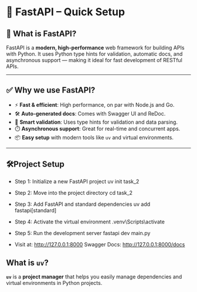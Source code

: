 # 🚀 FastAPI – Quick Setup

## 📌 What is FastAPI?

FastAPI is a **modern, high-performance** web framework for building APIs with Python. It uses Python type hints for validation, automatic docs, and asynchronous support — making it ideal for fast development of RESTful APIs.

---

## ✅ Why we use FastAPI?

- ⚡ **Fast & efficient**: High performance, on par with Node.js and Go.
- 🛠️ **Auto-generated docs**: Comes with Swagger UI and ReDoc.
- 🧠 **Smart validation**: Uses type hints for validation and data parsing.
- ⏱️ **Asynchronous support**: Great for real-time and concurrent apps.
- 📦 **Easy setup** with modern tools like `uv` and virtual environments.

---

## 🛠️Project Setup

- Step 1: Initialize a new FastAPI project
uv init task_2

- Step 2: Move into the project directory
cd task_2

- Step 3: Add FastAPI and standard dependencies
uv add fastapi[standard]

- Step 4: Activate the virtual environment
.venv\Scripts\activate

- Step 5: Run the development server
fastapi dev main.py

- Visit at:
http://127.0.0.1:8000
Swagger Docs: http://127.0.0.1:8000/docs

## What is `uv`?

**`uv`** is a **project manager** that helps you easily manage dependencies and virtual environments in Python projects.  
